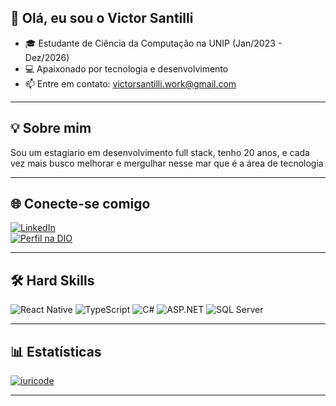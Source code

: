 ## 👋 Olá, eu sou o Victor Santilli

- 🎓 Estudante de Ciência da Computação na UNIP (Jan/2023 - Dez/2026)
- 💻 Apaixonado por tecnologia e desenvolvimento
- 📫 Entre em contato: victorsantilli.work@gmail.com

---

## 💡 Sobre mim

Sou um estagiario em desenvolvimento full stack, tenho 20 anos, e cada vez mais busco melhorar e mergulhar nesse mar que é a área de tecnologia

---

## 🌐 Conecte-se comigo

[![LinkedIn](https://img.shields.io/badge/LinkedIn-0077B5?style=for-the-badge&logo=linkedin&logoColor=white)](https://www.linkedin.com/in/victorsantilli)  
[![Perfil na DIO](https://img.shields.io/badge/Meu_perfil_na_DIO-102770?style=for-the-badge&logo=dio&logoColor=white)](https://www.dio.me/users/victorsantilli)

---

## 🛠️ Hard Skills

![React Native](https://img.shields.io/badge/React_Native-20232A?style=for-the-badge&logo=react&logoColor=61DAFB)
![TypeScript](https://img.shields.io/badge/TypeScript-007ACC?style=for-the-badge&logo=typescript&logoColor=white)
![C#](https://img.shields.io/badge/C%23-68217A?style=for-the-badge&logo=c-sharp&logoColor=white)
![ASP.NET](https://img.shields.io/badge/ASP.NET-00599C?style=for-the-badge&logo=dotnet&logoColor=white)
![SQL Server](https://img.shields.io/badge/SQL_Server-CC2927?style=for-the-badge&logo=microsoftsqlserver&logoColor=white)

---

## 📊 Estatísticas

[![iuricode](https://github-readme-stats.vercel.app/api/top-langs/?username=iuricode&hide=html&layout=compact&theme=default)](https://github.com/anuraghazra/github-readme-stats)

---

<!---
VictorSantilli/VictorSantilli is a ✨ special ✨ repository because its `README.md` (this file) appears on your GitHub profile.
--->
